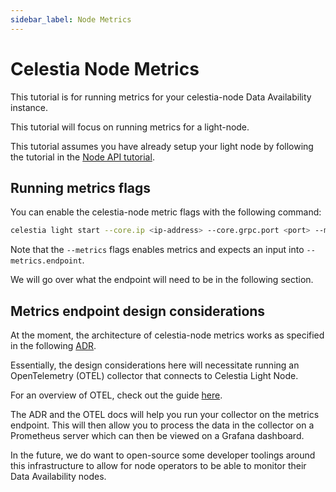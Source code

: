 ```yaml
---
sidebar_label: Node Metrics 
---
```


# Celestia Node Metrics

This tutorial is for running metrics for your celestia-node Data
Availability instance.

This tutorial will focus on running metrics for a light-node.

This tutorial assumes you have already setup your light node
by following the tutorial in the [Node API tutorial](../developers/node-tutorial/).

## Running metrics flags

You can enable the celestia-node metric flags with the following
command:

<!-- markdownlint-disable MD013 -->
```sh
celestia light start --core.ip <ip-address> --core.grpc.port <port> --metrics --metrics.endpoint <ip-address:port> --gateway --gateway.addr <ip-address> --gateway.port <port> --p2p.network <network>
```
<!-- markdownlint-enable MD013 -->

Note that the `--metrics` flags enables metrics and expects
an input into `--metrics.endpoint`.

We will go over what the endpoint will need to be in the following section.

## Metrics endpoint design considerations

At the moment, the architecture of celestia-node metrics
works as specified in the following [ADR](https://github.com/celestiaorg/celestia-node/blob/main/docs/adr/adr-010-incentivized-testnet-monitoring.md).

Essentially, the design considerations here will necessitate
running an OpenTelemetry (OTEL) collector that connects to Celestia
Light Node.

For an overview of OTEL, check out the guide [here](https://opentelemetry.io/docs/collector/).

The ADR and the OTEL docs will help you run your collector on the metrics endpoint.
This will then allow you to process the data in the collector on a
Prometheus server which can then be viewed on a Grafana dashboard.

In the future, we do want to open-source some developer toolings around
this infrastructure to allow for node operators to be able to monitor
their Data Availability nodes.
